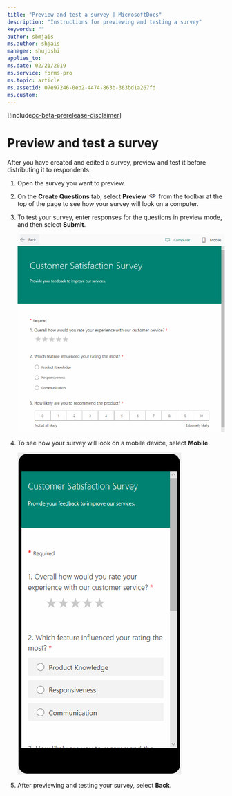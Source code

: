 ```yaml
---
title: "Preview and test a survey | MicrosoftDocs"
description: "Instructions for previewing and testing a survey"
keywords: ""
author: sbmjais
ms.author: shjais
manager: shujoshi
applies_to: 
ms.date: 02/21/2019
ms.service: forms-pro
ms.topic: article
ms.assetid: 07e97246-0eb2-4474-863b-363bd1a267fd
ms.custom: 
---
```


[!include[cc-beta-prerelease-disclaimer](includes/cc-beta-prerelease-disclaimer.md)]

# Preview and test a survey

After you have created and edited a survey, preview and test it before distributing it to respondents:

1.  Open the survey you want to preview.

2.  On the **Create Questions** tab, select **Preview** ![preview a survey](media/preview-survey.png "Preview a survey") from the toolbar at the top of the page to see how your survey will look on a computer.

3.  To test your survey, enter responses for the questions in preview mode, and then select **Submit**.

    ![Preview a survey on a computer](media/preview-survey-computer.png "Preview a survey on a computer")

4.  To see how your survey will look on a mobile device, select **Mobile**.

    ![Preview a survey on a mobile device](media/preview-survey-mobile.png "Preview a survey on a mobile device")

5.  After previewing and testing your survey, select **Back**.

